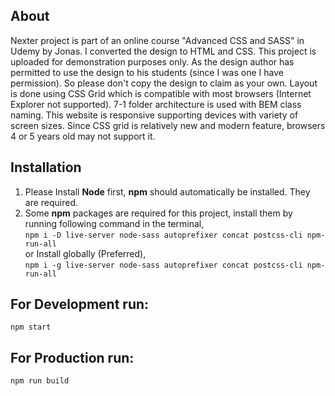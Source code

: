 ## About

Nexter project is part of an online course "Advanced CSS and SASS" in Udemy by Jonas. I converted the design to HTML and CSS. This project is uploaded for demonstration purposes only. As the design author has permitted to use the design to his students (since I was one I have permission). So please don't copy the design to claim as your own.
Layout is done using CSS Grid which is compatible with most browsers (Internet Explorer not supported). 7-1 folder architecture is used with BEM class naming. This website is responsive supporting devices with variety of screen sizes. Since CSS grid is relatively new and modern feature, browsers 4 or 5 years old may not support it.

## Installation

1. Please Install **Node** first, **npm** should automatically be installed. They are required.
2. Some **npm** packages are required for this project, install them by running following command in the terminal,<br/>
   `npm i -D live-server node-sass autoprefixer concat postcss-cli npm-run-all`<br/>
   or Install globally (Preferred),<br/>
   `npm i -g live-server node-sass autoprefixer concat postcss-cli npm-run-all`<br/>

## For Development run:

`npm start`

## For Production run:

`npm run build`
